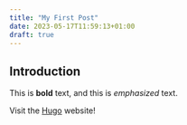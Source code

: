 ```yaml
---
title: "My First Post"
date: 2023-05-17T11:59:13+01:00
draft: true
---
```

## Introduction

This is **bold** text, and this is *emphasized* text.

Visit the [Hugo](https://gohugo.io) website!

